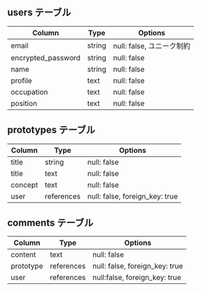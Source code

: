 ## users テーブル

| Column             | Type   | Options                        |
| ------------------ | ------ | ------------------------------ |
| email              | string | null: false, ユニーク制約 |
| encrypted_password | string | null: false |
| name               | string | null: false |
| profile            | text   | null: false |
| occupation         | text   | null: false |
| position           | text   | null: false |

## prototypes テーブル

| Column     | Type       | Options                        |
| ---------- | ---------- | ------------------------------ |
| title      | string     | null: false                    |
| title | text       | null: false                    |
| concept    | text       | null: false                    |
| user       | references | null: false, foreign_key: true |

## comments テーブル

| Column    | Type       | Options                        |
| --------- | ---------- | ------------------------------ |
| content   | text       | null: false                    |
| prototype | references | null: false, foreign_key: true |
| user      | references | null:false, foreign_key: true  |